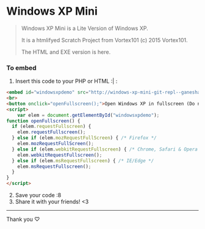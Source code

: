 # Windows XP Mini
> Windows XP Mini is a Lite Version of Windows XP.
> 
> It is a htmlifyed Scratch Project from Vortex101 (c) 2015 Vortex101.
> 
> The HTML and EXE version is here.
### To embed
1) Insert this code to your PHP or HTML :| :
~~~html
<embed id="windowsxpdemo" src="http://windows-xp-mini-git-repl--ganeshasharma.repl.co/main.html" width="427px" height="320px" ></embed>
<br>
<button onclick="openFullscreen();">Open Windows XP in fullscreen (Do not use it as a prank)</button>
<script>
    var elem = document.getElementById("windowsxpdemo");
function openFullscreen() {
  if (elem.requestFullscreen) {
    elem.requestFullscreen();
  } else if (elem.mozRequestFullScreen) { /* Firefox */
    elem.mozRequestFullScreen();
  } else if (elem.webkitRequestFullscreen) { /* Chrome, Safari & Opera */
    elem.webkitRequestFullscreen();
  } else if (elem.msRequestFullscreen) { /* IE/Edge */
    elem.msRequestFullscreen();
  }
}
</script>
~~~
2) Save your code :8
3) Share it with your friends! <3
------
Thank you ♡
